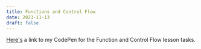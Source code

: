 ```yaml
---
title: Functions and Control Flow
date: 2023-11-13
draft: false
---
```

<a href="https://codepen.io/SimonDTaylor/pen/yLGdNKv" target="_blank">Here's</a> a link to my CodePen for the Function and Control Flow lesson tasks. 
